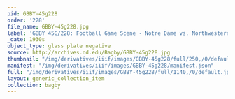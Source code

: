 ```yaml
---
pid: GBBY-45g228
order: '228'
file_name: GBBY-45g228.jpg
label: 'GBBY 45G/228: Football Game Scene - Notre Dame vs. Northwestern - c1930s'
_date: 1930s
object_type: glass plate negative
source: http://archives.nd.edu/Bagby/GBBY-45g228.jpg
thumbnail: "/img/derivatives/iiif/images/GBBY-45g228/full/250,/0/default.jpg"
manifest: "/img/derivatives/iiif/images/GBBY-45g228/manifest.json"
full: "/img/derivatives/iiif/images/GBBY-45g228/full/1140,/0/default.jpg"
layout: generic_collection_item
collection: bagby
---
```

